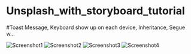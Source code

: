# Unsplash_with_storyboard_tutorial

#Toast Message, Keyboard show up on each device, Inheritance, Segue w…

![Screenshot1](https://github.com/iOS-Xcode/Unsplash_with_storyboard_tutorial/tree/main/Unsplash_with_storyboard_tutorial/screenshot1.png?raw=true "screenshot1")
![Screenshot2](https://github.com/iOS-Xcode/Unsplash_with_storyboard_tutorial/tree/main/Unsplash_with_storyboard_tutorial/screenshot2.png?raw=true "screenshot2")
![Screenshot3](https://github.com/iOS-Xcode/Unsplash_with_storyboard_tutorial/tree/main/Unsplash_with_storyboard_tutorial/screenshot3.png?raw=true "screenshot3")
![Screenshot4](https://github.com/iOS-Xcode/Unsplash_with_storyboard_tutorial/tree/main/Unsplash_with_storyboard_tutorial/screenshot4.png?raw=true "screenshot4")

